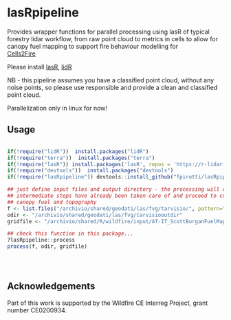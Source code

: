 # lasRpipeline

Provides wrapper functions for parallel processing using lasR of typical forestry lidar workflow, from raw point cloud to metrics in cells to allow for canopy fuel mapping to support fire behaviour modelling for\
[Cells2Fire](https://github.com/cell2fire/Cell2Fire)

Please install [lasR](https://github.com/r-lidar/lasR), [lidR](https://github.com/r-lidar/lidR)

NB - this pipeline assumes you have a classified point cloud, without any noise points, so please use responsible and provide a clean and classified point cloud.

Parallelization only in linux for now!

## Usage

``` r

if(!require("lidR"))  install.packages("lidR")
if(!require("terra"))  install.packages("terra")
if(!require("lasR")) install.packages('lasR', repos = 'https://r-lidar.r-universe.dev')
if(!require("devtools"))  install.packages("devtools")
if(!require("lasRpipeline")) devtools::install_github("fpirotti/lasRpipeline")

## just define input files and output directory - the processing will check if 
## intermediate steps have already been taken care of and proceed to create a 
## canopy fuel and topography 
f <- list.files("/archivio/shared/geodati/las/fvg/tarvisio/", pattern="(?i)\\.la(s|z)$", full.names = T )
odir <- "/archivio/shared/geodati/las/fvg/tarvisiooutdir"
gridfile <- "/archivio/shared/R/wildfire/input/AT-IT_ScottBurganFuelMapClassV2.tif"

## check this function in this package... 
?lasRpipeline::process
process(f, odir, gridfile)


 
```

## Acknowledgements

Part of this work is supported by the Wildfire CE Interreg Project, grant number CE0200934.
